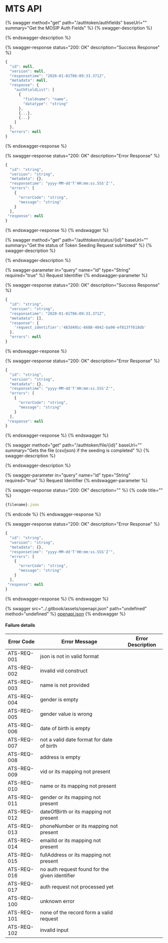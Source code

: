 # MTS API

{% swagger method="get" path="/authtoken/authfields" baseUrl="" summary="Get the MOSIP Auth Fields" %}
{% swagger-description %}

{% endswagger-description %}

{% swagger-response status="200: OK" description="Success Response" %}
```javascript
{
  "id": null,
  "version": null,
  "responsetime": "2020-01-01T06:09:33.371Z",
  "metadata": null,
  "response": {
    "authFieldList": [
      {
        "fieldname": "name",
        "datatype": "string"
      },
      {...},
      {...}
    ]
  },
  "errors": null
}
```
{% endswagger-response %}

{% swagger-response status="200: OK" description="Error Response" %}
```javascript
{
  "id": "string",
  "version": "string",
  "metadata": {},
  "responsetime": "yyyy-MM-dd'T'HH:mm:ss.SSS'Z'",
  "errors": [
    {
      "errorCode": "string",
      "message": "string"
    }
  ],
 "response": null
}
```
{% endswagger-response %}
{% endswagger %}

{% swagger method="get" path="/authtoken/status/{id}" baseUrl="" summary="Get the status of Token Seeding Request submitted" %}
{% swagger-description %}

{% endswagger-description %}

{% swagger-parameter in="query" name="id" type="String" required="true" %}
Request Identifier 
{% endswagger-parameter %}

{% swagger-response status="200: OK" description="Success Response" %}
```javascript
{
  "id": "string",
  "version": "string",
  "responsetime": "2020-01-01T06:09:33.371Z",
  "metadata": [],
  "response": {
	'request_identifier':'483d491c-6688-4042-ba90-ef813ff618db'
  },
  "errors": null
}
```
{% endswagger-response %}

{% swagger-response status="200: OK" description="Error Response" %}
```javascript
{
  "id": "string",
  "version": "string",
  "metadata": {},
  "responsetime": "yyyy-MM-dd'T'HH:mm:ss.SSS'Z'",
  "errors": [
    {
      "errorCode": "string",
      "message": "string"
    }
  ],
 "response": null
}
```
{% endswagger-response %}
{% endswagger %}

{% swagger method="get" path="/authtoken/file/{id}" baseUrl="" summary="Gets the file (csv/json) if the seeding is completed" %}
{% swagger-description %}

{% endswagger-description %}

{% swagger-parameter in="query" name="id" type="String" required="true" %}
Request Identifier
{% endswagger-parameter %}

{% swagger-response status="200: OK" description="" %}
{% code title="" %}
```javascript
{filename}.json  
```
{% endcode %}
{% endswagger-response %}

{% swagger-response status="200: OK" description="Error Response" %}
```javascript
{
  "id": "string",
  "version": "string",
  "metadata": {},
  "responsetime": "yyyy-MM-dd'T'HH:mm:ss.SSS'Z'",
  "errors": [
    {
      "errorCode": "string",
      "message": "string"
    }
  ],
 "response": null
}
```
{% endswagger-response %}
{% endswagger %}

{% swagger src="../.gitbook/assets/openapi.json" path="undefined" method="undefined" %}
[openapi.json](../.gitbook/assets/openapi.json)
{% endswagger %}

#### Failure details

| Error Code  | Error Message                                  | Error Description |
| ----------- | ---------------------------------------------- | ----------------- |
| ATS-REQ-001 | json is not in valid format                    |                   |
| ATS-REQ-002 | invalid vid construct                          |                   |
| ATS-REQ-003 | name is not provided                           |                   |
| ATS-REQ-004 | gender is empty                                |                   |
| ATS-REQ-005 | gender value is wrong                          |                   |
| ATS-REQ-006 | date of birth is empty                         |                   |
| ATS-REQ-007 | not a valid date format for date of birth      |                   |
| ATS-REQ-008 | address is empty                               |                   |
| ATS-REQ-009 | vid or its mapping not present                 |                   |
| ATS-REQ-010 | name or its mapping not present                |                   |
| ATS-REQ-011 | gender or its mapping not present              |                   |
| ATS-REQ-012 | dateOfBirth or its mapping not present         |                   |
| ATS-REQ-013 | phoneNumber or its mapping not present         |                   |
| ATS-REQ-014 | emailId or its mapping not present             |                   |
| ATS-REQ-015 | fullAddress or its mapping not present         |                   |
| ATS-REQ-016 | no auth request found for the given identifier |                   |
| ATS-REQ-017 | auth request not processed yet                 |                   |
| ATS-REQ-100 | unknown error                                  |                   |
| ATS-REQ-101 | none of the record form a valid request        |                   |
| ATS-REQ-102 | invalid input                                  |                   |
